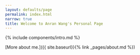 ```yaml
---
layout: defaults/page
permalink: index.html
narrow: true
title: Welcome to Anran Wang's Personal Page
---
```


{% include components/intro.md %}

[More about me.]({{ site.baseurl}}{% link _pages/about.md %})
